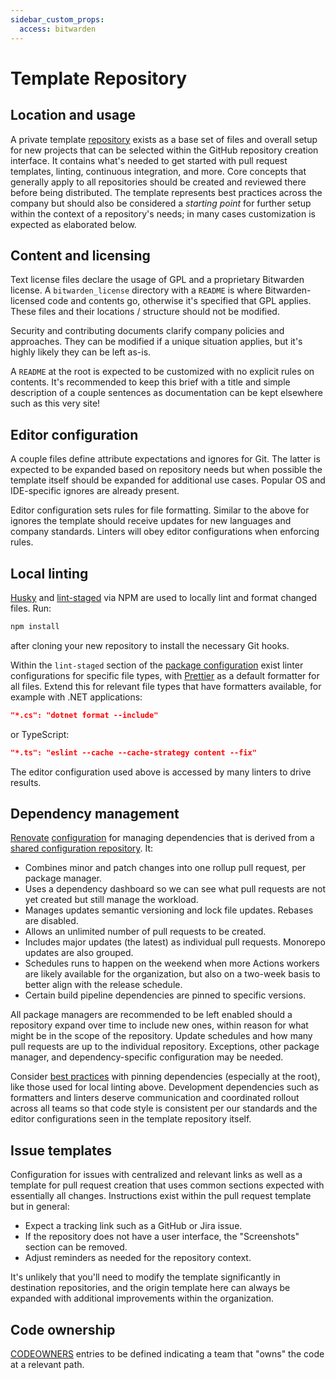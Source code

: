 ```yaml
---
sidebar_custom_props:
  access: bitwarden
---
```


# Template Repository

## Location and usage

A private template [repository](https://github.com/bitwarden/template) exists as a base set of files
and overall setup for new projects that can be selected within the GitHub repository creation
interface. It contains what's needed to get started with pull request templates, linting, continuous
integration, and more. Core concepts that generally apply to all repositories should be created and
reviewed there before being distributed. The template represents best practices across the company
but should also be considered a _starting point_ for further setup within the context of a
repository's needs; in many cases customization is expected as elaborated below.

## Content and licensing

Text license files declare the usage of GPL and a proprietary Bitwarden license. A
`bitwarden_license` directory with a `README` is where Bitwarden-licensed code and contents go,
otherwise it's specified that GPL applies. These files and their locations / structure should not be
modified.

Security and contributing documents clarify company policies and approaches. They can be modified if
a unique situation applies, but it's highly likely they can be left as-is.

A `README` at the root is expected to be customized with no explicit rules on contents. It's
recommended to keep this brief with a title and simple description of a couple sentences as
documentation can be kept elsewhere such as this very site!

## Editor configuration

A couple files define attribute expectations and ignores for Git. The latter is expected to be
expanded based on repository needs but when possible the template itself should be expanded for
additional use cases. Popular OS and IDE-specific ignores are already present.

Editor configuration sets rules for file formatting. Similar to the above for ignores the template
should receive updates for new languages and company standards. Linters will obey editor
configurations when enforcing rules.

## Local linting

[Husky](https://github.com/typicode/husky) and [lint-staged](https://github.com/okonet/lint-staged)
via NPM are used to locally lint and format changed files. Run:

```bash
npm install
```

after cloning your new repository to install the necessary Git hooks.

Within the `lint-staged` section of the
[package configuration](https://github.com/bitwarden/template/blob/main/package.json) exist linter
configurations for specific file types, with [Prettier](https://github.com/prettier/prettier) as a
default formatter for all files. Extend this for relevant file types that have formatters available,
for example with .NET applications:

```json
"*.cs": "dotnet format --include"
```

or TypeScript:

```json
"*.ts": "eslint --cache --cache-strategy content --fix"
```

The editor configuration used above is accessed by many linters to drive results.

## Dependency management

[Renovate](https://github.com/renovatebot/renovate)
[configuration](https://github.com/bitwarden/template/blob/main/.github/renovate.json) for managing
dependencies that is derived from a
[shared configuration repository](https://github.com/bitwarden/renovate-config). It:

- Combines minor and patch changes into one rollup pull request, per package manager.
- Uses a dependency dashboard so we can see what pull requests are not yet created but still manage
  the workload.
- Manages updates semantic versioning and lock file updates. Rebases are disabled.
- Allows an unlimited number of pull requests to be created.
- Includes major updates (the latest) as individual pull requests. Monorepo updates are also
  grouped.
- Schedules runs to happen on the weekend when more Actions workers are likely available for the
  organization, but also on a two-week basis to better align with the release schedule.
- Certain build pipeline dependencies are pinned to specific versions.

All package managers are recommended to be left enabled should a repository expand over time to
include new ones, within reason for what might be in the scope of the repository. Update schedules
and how many pull requests are up to the individual repository. Exceptions, other package manager,
and dependency-specific configuration may be needed.

Consider [best practices](https://docs.renovatebot.com/dependency-pinning/#so-whats-best) with
pinning dependencies (especially at the root), like those used for local linting above. Development
dependencies such as formatters and linters deserve communication and coordinated rollout across all
teams so that code style is consistent per our standards and the editor configurations seen in the
template repository itself.

## Issue templates

Configuration for issues with centralized and relevant links as well as a template for pull request
creation that uses common sections expected with essentially all changes. Instructions exist within
the pull request template but in general:

- Expect a tracking link such as a GitHub or Jira issue.
- If the repository does not have a user interface, the "Screenshots" section can be removed.
- Adjust reminders as needed for the repository context.

It's unlikely that you'll need to modify the template significantly in destination repositories, and
the origin template here can always be expanded with additional improvements within the
organization.

## Code ownership

[CODEOWNERS](https://github.com/bitwarden/template/blob/main/.github/CODEOWNERS) entries to be
defined indicating a team that "owns" the code at a relevant path.
